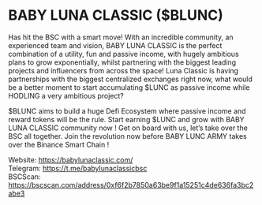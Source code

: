 # BABY LUNA CLASSIC ($BLUNC) 
Has hit the BSC with a smart move!
With an incredible community, an experienced team and vision, BABY LUNA CLASSIC is the perfect combination of a utility, fun and passive income, with hugely ambitious plans to grow exponentially, whilst partnering with the biggest leading projects and influencers from across the space! Luna Classic is having partnerships with the biggest centralized exchanges right now, what would be a better moment to start accumulating $LUNC as passive income while HODLING a very ambitious project?

$BLUNC aims to build a huge Defi Ecosystem where passive income and reward tokens will be the rule. Start earning $LUNC and grow with BABY LUNA CLASSIC community now ! Get on board with us, let’s take over the BSC all together. Join the revolution now before BABY LUNC ARMY takes over the Binance Smart Chain !

Website: https://babylunaclassic.com/<br>
Telegram: https://t.me/babylunaclassicbsc<br>
BSCScan: https://bscscan.com/address/0xf6f2b7850a63be9f1a15251c4de636fa3bc2abe3
